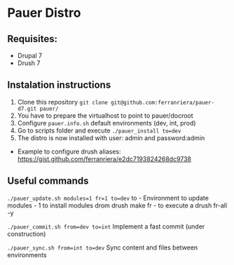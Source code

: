 Pauer Distro
============

## Requisites:

* Drupal 7
* Drush 7

## Instalation instructions

1. Clone this repository `git clone git@github.com:ferranriera/pauer-d7.git pauer/`
2. You have to prepare the virtualhost to point to pauer/docroot
3. Configure `pauer.info.sh` default environments (dev, int, prod)
4. Go to scripts folder and execute `./pauer_install to=dev` 
5. The distro is now installed with user: admin and password:admin

* Example to configure drush aliases: https://gist.github.com/ferranriera/e2dc7193824268dc9738

## Useful commands
`./pauer_update.sh modules=1 fr=1 to=dev`
to - Environment to update
modules - 1 to install modules drom drush make
fr - to execute a drush fr-all -y

`./pauer_commit.sh from=dev to=int`
Implement a fast commit (under construction)

`./pauer_sync.sh from=int to=dev`
Sync content and files between environments

